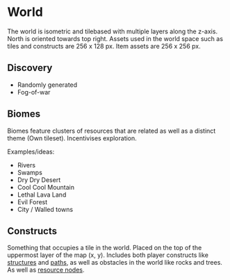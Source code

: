 # World

The world is isometric and tilebased with multiple layers along the z-axis. North is oriented towards top right. Assets used in the world space such as tiles and constructs are 256 x 128 px. Item assets are 256 x 256 px.

## Discovery

* Randomly generated
* Fog-of-war

## Biomes

Biomes feature clusters of resources that are related as well as a distinct theme (Own tileset).
Incentivises exploration.

Examples/ideas:
* Rivers
* Swamps
* Dry Dry Desert
* Cool Cool Mountain
* Lethal Lava Land
* Evil Forest
* City / Walled towns

## Constructs

Something that occupies a tile in the world. Placed on the top of the uppermost layer of the map (x, y). Includes both player constructs like [structures](/structure.md) and [paths](/logistics.md), as well as obstacles in the world like rocks and trees. As well as [resource nodes](/resource_node.md).

